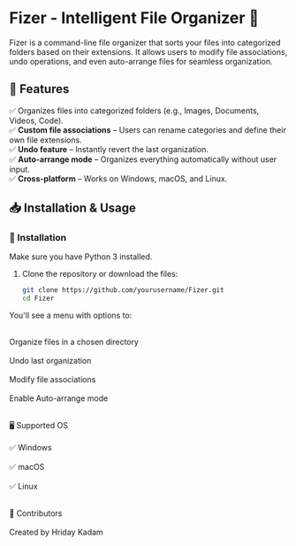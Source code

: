 # Fizer - Intelligent File Organizer 📂  

Fizer is a command-line file organizer that sorts your files into categorized folders based on their extensions. It allows users to modify file associations, undo operations, and even auto-arrange files for seamless organization.  

## 🚀 Features  
✅ Organizes files into categorized folders (e.g., Images, Documents, Videos, Code).  
✅ **Custom file associations** – Users can rename categories and define their own file extensions.  
✅ **Undo feature** – Instantly revert the last organization.  
✅ **Auto-arrange mode** – Organizes everything automatically without user input.  
✅ **Cross-platform** – Works on Windows, macOS, and Linux.  

## 📥 Installation & Usage  
### 🔹 Installation  
Make sure you have Python 3 installed.  

1. Clone the repository or download the files:  
   ```bash
   git clone https://github.com/yourusername/Fizer.git
   cd Fizer


You'll see a menu with options to:

<br> Organize files in a chosen directory </br>
<br> Undo last organization </br>
<br> Modify file associations </br>
<br> Enable Auto-arrange mode </br>

<br>🖥 Supported OS </br>
<br> ✅ Windows </br>
<br> ✅ macOS </br>
<br> ✅ Linux </br>

<br>👤 Contributors</br>
<br>Created by Hriday Kadam</br>
